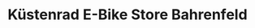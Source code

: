 ---
title: "Küstenrad E-Bike Store Bahrenfeld"
url: /hamburg/kuestenrad-e-bike-store-bahrenfeld/
shop: Fahrrad
---